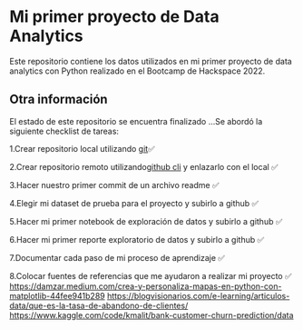 # Mi primer proyecto de Data Analytics

Este repositorio contiene los datos utilizados en mi primer proyecto de data analytics con Python realizado en el Bootcamp de Hackspace 2022.

## Otra información

El estado de este repositorio se encuentra finalizado ...Se abordó la siguiente checklist de tareas:

1.Crear repositorio local utilizando [git](https://git-scm.com/download)✅                             

2.Crear repositorio remoto utilizando[github cli](https://cli.github.com/) y enlazarlo con el local ✅     

3.Hacer nuestro primer commit de un archivo readme ✅                                               

4.Elegir mi dataset de prueba para el proyecto y subirlo a github ✅                          

5.Hacer mi primer notebook de exploración de datos y subirlo a github ✅                                 

6.Hacer mi primer reporte exploratorio de datos y subirlo a github ✅                                 
                 
7.Documentar cada paso de mi proceso de aprendizaje ✅

8.Colocar fuentes de referencias que me ayudaron a realizar mi proyecto ✅   
https://damzar.medium.com/crea-y-personaliza-mapas-en-python-con-matplotlib-44fee941b289
https://blogvisionarios.com/e-learning/articulos-data/que-es-la-tasa-de-abandono-de-clientes/
https://www.kaggle.com/code/kmalit/bank-customer-churn-prediction/data
